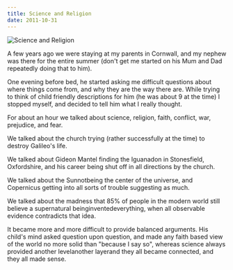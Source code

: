 ```yaml
---
title: Science and Religion
date: 2011-10-31
---
```


![Science and Religion](https://source.unsplash.com/hopX_jpVtRM/1600x900)

A few years ago we were staying at my parents in Cornwall, and my nephew was there for the entire summer (don't get me started on his Mum and Dad repeatedly doing that to him).

One evening before bed, he started asking me difficult questions about where things come from, and why they are the way there are. While trying to think of child friendly descriptions for him (he was about 9 at the time) I stopped myself, and decided to tell him what I really thought.

For about an hour we talked about science, religion, faith, conflict, war, prejudice, and fear.

We talked about the church trying (rather successfully at the time) to destroy Galileo's life.

We talked about Gideon Mantel finding the Iguanadon in Stonesfield, Oxfordshire, and his career being shut off in all directions by the church.

We talked about the Sunnotbeing the center of the universe, and Copernicus getting into all sorts of trouble suggesting as much.

We talked about the madness that 85% of people in the modern world still believe a supernatural beinginventedeverything, when all observable evidence contradicts that idea.

It became more and more difficult to provide balanced arguments. His child's mind asked question upon question, and made any faith based view of the world no more solid than "because I say so", whereas science always provided another levelanother layerand they all became connected, and they all made sense.